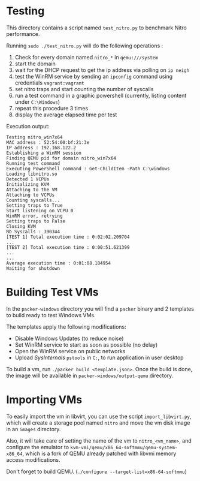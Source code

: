 # Testing

This directory contains a script named `test_nitro.py` to benchmark Nitro
performance.

Running `sudo ./test_nitro.py` will do the following operations :

1. Check for every domain named `nitro_*` in `qemu:///system`
2. start the domain
3. wait for the DHCP request to get the ip address via polling on `ip neigh`
4. test the WinRM service by sending an `ipconfig` command using credentials `vagrant:vagrant`
5. set nitro traps and start counting the number of syscalls
6. run a test command in a graphic powershell (currently, listing content under `C:\Windows`)
7. repeat this procedure 3 times
8. display the average elapsed time per test

Execution output:

~~~
Testing nitro_win7x64
MAC address : 52:54:00:bf:21:3e
IP address : 192.168.122.2
Establishing a WinRM session
Finding QEMU pid for domain nitro_win7x64
Running test command
Executing PowerShell command : Get-ChildItem -Path C:\windows
Loading libnitro.so
Detected 1 VCPUs
Initializing KVM
Attaching to the VM
Attaching to VCPUs
Counting syscalls...
Setting traps to True
Start listening on VCPU 0
WinRM error, retrying
Setting traps to False
Closing KVM
Nb Syscalls : 390344
[TEST 1] Total execution time : 0:02:02.209704
...
[TEST 2] Total execution time : 0:00:51.621399
...
...
Average execution time : 0:01:08.184954
Waiting for shutdown
~~~

# Building Test VMs

In the `packer-windows` directory you will find a `packer` binary and 2 templates
to build ready to test Windows VMs.

The templates apply the following modifications:

- Disable Windows Updates (to reduce noise)
- Set WinRM service to start as soon as possible (no delay)
- Open the WinRM service on public networks
- Upload _SysInternals_ `pstools` in `C:`, to run application in user desktop

To build a vm, run `./packer build <template.json>`.
Once the build is done, the image will be available in `packer-windows/output-qemu` directory.

# Importing VMs

To easily import the vm in libvirt, you can use the script `import_libvirt.py`,
which will create a storage pool named `nitro` and move the vm disk image
in an `images` directory.

Also, it will take care of setting the name of the vm to `nitro_<vm_name>`,
and configure the emulator to `kvm-vmi/qemu/x86_64-softmmu/qemu-system-x86_64`,
which is a fork of QEMU already patched with libvmi memory access modifications.

Don't forget to build QEMU. (`./configure --target-list=x86-64-softmmu`)
